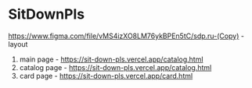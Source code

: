 # SitDownPls
https://www.figma.com/file/vMS4izXO8LM76ykBPEn5tC/sdp.ru-(Copy) - layout

1. main page - https://sit-down-pls.vercel.app/catalog.html
2. catalog page - https://sit-down-pls.vercel.app/catalog.html
3. card page - https://sit-down-pls.vercel.app/card.html

